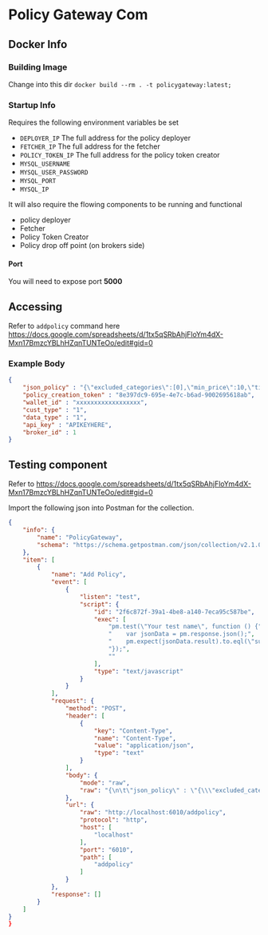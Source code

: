 # Policy Gateway Com

## Docker Info

### Building Image
Change into this dir
`docker build --rm . -t policygateway:latest;`

### Startup Info
Requires the following environment variables be set 
* `DEPLOYER_IP` The full address for the policy deployer
* `FETCHER_IP` The full address for the fetcher
* `POLICY_TOKEN_IP` The full address for the policy token creator
* `MYSQL_USERNAME`
* `MYSQL_USER_PASSWORD`
* `MYSQL_PORT`
* `MYSQL_IP` 

It will also require the flowing components to be running and functional 
* policy deployer
* Fetcher
* Policy Token Creator
* Policy drop off point (on brokers side)

#### Port
You will need to expose port **5000**

## Accessing
Refer to `addpolicy` command here https://docs.google.com/spreadsheets/d/1tx5qSRbAhjFloYm4dX-Mxn17BmzcYBLhHZqnTUNTeOo/edit#gid=0


### Example Body
``` json
{
	"json_policy" : "{\"excluded_categories\":[0],\"min_price\":10,\"time_period\":{\"start\":-4785955200,\"end\":693705600},\"data_type\":\"heart rate\",\"wallet_ID\":\"xxxxxxxxxxxxxxxxxx\",\"active\":[true, false],\"report_log\":[{\"data\":\"123\",\"hash\":\"321\"}]}",
	"policy_creation_token" : "8e397dc9-695e-4e7c-b6ad-9002695618ab",
    "wallet_id" : "xxxxxxxxxxxxxxxxxx",
    "cust_type" : "1",
    "data_type" : "1",
	"api_key" : "APIKEYHERE",
	"broker_id" : 1
}
```
## Testing component

Refer to https://docs.google.com/spreadsheets/d/1tx5qSRbAhjFloYm4dX-Mxn17BmzcYBLhHZqnTUNTeOo/edit#gid=0

Import the following json into Postman for the collection.

```json
{
	"info": {
		"name": "PolicyGateway",
		"schema": "https://schema.getpostman.com/json/collection/v2.1.0/collection.json"
	},
	"item": [
		{
			"name": "Add Policy",
			"event": [
				{
					"listen": "test",
					"script": {
						"id": "2f6c872f-39a1-4be8-a140-7eca95c587be",
						"exec": [
							"pm.test(\"Your test name\", function () {",
							"    var jsonData = pm.response.json();",
							"    pm.expect(jsonData.result).to.eql(\"success\");",
							"});",
							""
						],
						"type": "text/javascript"
					}
				}
			],
			"request": {
				"method": "POST",
				"header": [
					{
						"key": "Content-Type",
						"name": "Content-Type",
						"value": "application/json",
						"type": "text"
					}
				],
				"body": {
					"mode": "raw",
					"raw": "{\n\t\"json_policy\" : \"{\\\"excluded_categories\\\":[0],\\\"min_price\\\":10,\\\"time_period\\\":{\\\"start\\\":-4785955200,\\\"end\\\":693705600},\\\"data_type\\\":\\\"heart rate\\\",\\\"wallet_ID\\\":\\\"xxxxxxxxxxxxxxxxxx\\\",\\\"active\\\":[true, false],\\\"report_log\\\":[{\\\"data\\\":\\\"123\\\",\\\"hash\\\":\\\"321\\\"}]}\",\n\t\"policy_creation_token\" : \"XXXXXX\",\n\t\"wallet_id\" : \"xxxxxxxxxxxxxxxxxx\",\n    \"cust_type\" : \"1\",\n    \"data_type\" : \"1\",\n\t\"api_key\" : \"Dota2\",\n\t\"broker_id\" : 1\n}"
				},
				"url": {
					"raw": "http://localhost:6010/addpolicy",
					"protocol": "http",
					"host": [
						"localhost"
					],
					"port": "6010",
					"path": [
						"addpolicy"
					]
				}
			},
			"response": []
		}
	]
}
}
```

